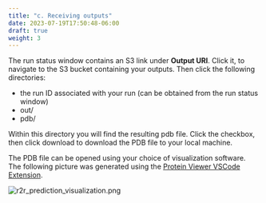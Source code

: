 ```yaml
---
title: "c. Receiving outputs"
date: 2023-07-19T17:50:48-06:00
draft: true
weight: 3
---
```


The run status window contains an S3 link under **Output URI**. Click it, to navigate to the S3 bucket containing your outputs. Then click the following directories:

* the run ID associated with your run (can be obtained from the run status window)
* out/
* pdb/

Within this directory you will find the resulting pdb file. Click the checkbox, then click download to download the PDB file to your local machine.

The PDB file can be opened using your choice of visualization software. The following picture was generated using the [Protein Viewer VSCode Extension](https://marketplace.visualstudio.com/items?itemName=ArianJamasb.protein-viewer).

![r2r_prediction_visualization.png](images/r2r_prediction_visualization.png)
